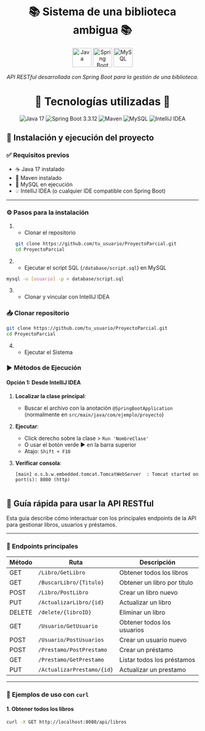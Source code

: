 <h1 align="center">
  📚 Sistema de una biblioteca ambigua 📚
</h1>

<p align="center">
  <img src="https://cdn.jsdelivr.net/gh/devicons/devicon/icons/java/java-original.svg" alt="Java" width="50"/>
  <img src="https://www.vectorlogo.zone/logos/springio/springio-icon.svg" alt="Spring Boot" width="50"/>
  <img src="https://cdn.jsdelivr.net/gh/devicons/devicon/icons/mysql/mysql-original.svg" alt="MySQL" width="50"/>
</p>

<p align="center"><i>API RESTful desarrollada con Spring Boot para la gestión de una biblioteca.</i></p>
<h1 align="center">
🧰 Tecnologías utilizadas 🧰 
</h1>

<p align="center">
  <img src="https://img.shields.io/badge/Java_17-ED8B00?style=for-the-badge&logo=java&logoColor=white" alt="Java 17"/>
  <img src="https://img.shields.io/badge/Spring_Boot_3.3.12-6DB33F?style=for-the-badge&logo=springboot&logoColor=white" alt="Spring Boot 3.3.12"/>
  <img src="https://img.shields.io/badge/Maven-CC2222?style=for-the-badge&logo=apachemaven&logoColor=white" alt="Maven"/>
  <img src="https://img.shields.io/badge/MySQL-4479A1?style=for-the-badge&logo=mysql&logoColor=white" alt="MySQL"/>
  <img src="https://img.shields.io/badge/IntelliJ_IDEA-000000?style=for-the-badge&logo=intellijidea&logoColor=white" alt="IntelliJ IDEA"/>
</p>

## 🚀 Instalación y ejecución del proyecto

### ✅ Requisitos previos

- ☕ Java 17 instalado
- 🧰 Maven instalado
- 🐬 MySQL en ejecución
- 💡 IntelliJ IDEA (o cualquier IDE compatible con Spring Boot)

---

### ⚙️ Pasos para la instalación

1. - Clonar el repositorio
   ```bash
   git clone https://github.com/tu_usuario/ProyectoParcial.git
   cd ProyectoParcial

2. - Ejecutar el script SQL (`/database/script.sql`) en MySQL

```bash
mysql -u [usuario] -p < database/script.sql
 ```
3. - Clonar y vincular con IntelliJ IDEA

### 📥 Clonar repositorio
```bash
git clone https://github.com/tu_usuario/ProyectoParcial.git
cd ProyectoParcial
 ```
4. - Ejecutar el Sistema

### ▶️ Métodos de Ejecución

#### Opción 1: Desde IntelliJ IDEA
1. **Localizar la clase principal**:
   - Buscar el archivo con la anotación `@SpringBootApplication` (normalmente en `src/main/java/com/ejemplo/proyecto`)

2. **Ejecutar**:
   - Click derecho sobre la clase > `Run 'NombreClase'`
   - O usar el botón verde ▶️ en la barra superior
   - Atajo: `Shift + F10`

3. **Verificar consola**:
   ```log
   [main] o.s.b.w.embedded.tomcat.TomcatWebServer  : Tomcat started on port(s): 8080 (http)


## 🚀 Guía rápida para usar la API RESTful

Esta guía describe cómo interactuar con los principales endpoints de la API para gestionar libros, usuarios y préstamos.

---

### 🔌 Endpoints principales

| Método | Ruta                           | Descripción                         |
|--------|--------------------------------|-------------------------------------|
| GET    | `/Libro/GetLibro`              | Obtener todos los libros            |
| GET    | `/BuscarLibro/{Titulo}`        | Obtener un libro por titulo         |
| POST   | `/Libro/PostLibro`             | Crear un libro nuevo                |
| PUT    | `/ActualizarLibro/{id}`        | Actualizar un libro                 |
| DELETE | `/delete/{libroID}`            | Eliminar un libro                   |
| GET    | `/Usuario/GetUsuario`          | Obtener todos los usuarios          |
| POST   | `/Usuario/PostUsuarios`        | Crear un usuario nuevo              |
| POST   | `/Prestamo/PostPrestamo`       | Crear un préstamo                   |
| GET    | `/Prestamo/GetPrestamo`        | Listar todos los préstamos          |
| PUT    | `/ActualizarPrestamo/{id}`     | Actualizar un prestamo               |

---

### 🧰 Ejemplos de uso con `curl`

#### 1. Obtener todos los libros

```bash
curl -X GET http://localhost:8080/api/libros






   
